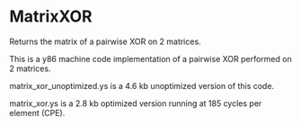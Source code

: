 # MatrixXOR
Returns the matrix of a pairwise XOR on 2 matrices.

This is a y86 machine code implementation of a pairwise XOR performed on 2 matrices.

matrix_xor_unoptimized.ys is a 4.6 kb unoptimized version of this code.

matrix_xor.ys is a 2.8 kb optimized version running at 185 cycles per element (CPE).
